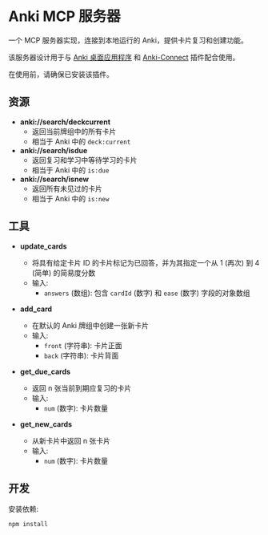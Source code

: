 # Anki MCP 服务器

一个 MCP 服务器实现，连接到本地运行的 Anki，提供卡片复习和创建功能。

该服务器设计用于与 [Anki 桌面应用程序](https://apps.ankiweb.net/) 和 [Anki-Connect](https://foosoft.net/projects/anki-connect/) 插件配合使用。

在使用前，请确保已安装该插件。

## 资源

- **anki://search/deckcurrent**
  - 返回当前牌组中的所有卡片
  - 相当于 Anki 中的 `deck:current`
- **anki://search/isdue**
  - 返回复习和学习中等待学习的卡片
  - 相当于 Anki 中的 `is:due`
- **anki://search/isnew**
  - 返回所有未见过的卡片
  - 相当于 Anki 中的 `is:new`

## 工具

- **update_cards**
  - 将具有给定卡片 ID 的卡片标记为已回答，并为其指定一个从 1 (再次) 到 4 (简单) 的简易度分数
  - 输入:
    - `answers` (数组): 包含 `cardId` (数字) 和 `ease` (数字) 字段的对象数组

- **add_card**
  - 在默认的 Anki 牌组中创建一张新卡片
  - 输入:
    - `front` (字符串): 卡片正面
    - `back` (字符串): 卡片背面

- **get_due_cards**
  - 返回 n 张当前到期应复习的卡片
  - 输入:
    - `num` (数字): 卡片数量

- **get_new_cards**
  - 从新卡片中返回 n 张卡片
  - 输入:
    - `num` (数字): 卡片数量

## 开发

安装依赖:
```bash
npm install
